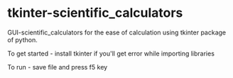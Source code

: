 # tkinter-scientific_calculators
GUI-scientific_calculators for the ease of calculation using tkinter package of python.

To get started - install tkinter if you'll get error while importing libraries

To run - save file and press f5 key
